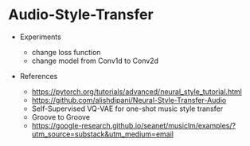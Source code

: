# Audio-Style-Transfer


* Experiments
  * change loss function
  * change model from Conv1d to Conv2d
  
  
* References  
  * https://pytorch.org/tutorials/advanced/neural_style_tutorial.html
  * https://github.com/alishdipani/Neural-Style-Transfer-Audio
  * Self-Supervised VQ-VAE for one-shot music style transfer
  * Groove to Groove
  * https://google-research.github.io/seanet/musiclm/examples/?utm_source=substack&utm_medium=email
